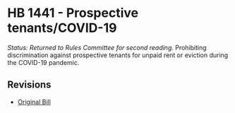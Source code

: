 # HB 1441 - Prospective tenants/COVID-19
*Status: Returned to Rules Committee for second reading.*
Prohibiting discrimination against prospective tenants for unpaid rent or eviction during the COVID-19 pandemic.

## Revisions
* [Original Bill](1/)